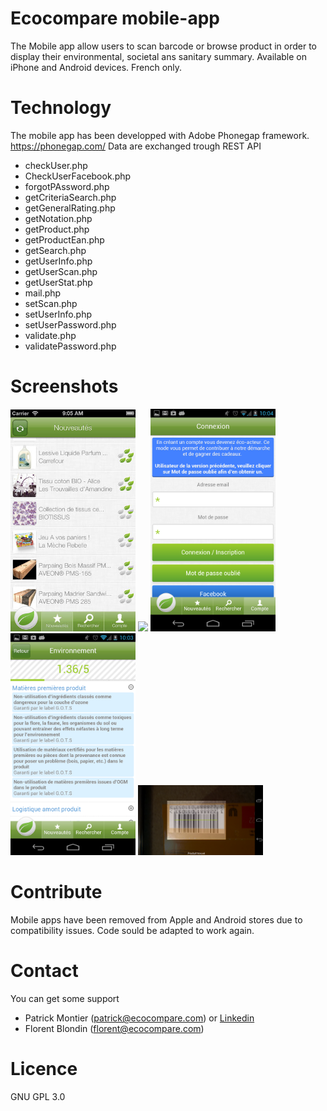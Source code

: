 # Ecocompare mobile-app
The Mobile app allow users to scan barcode or browse product in order to display their environmental, societal ans sanitary summary.
Available on iPhone and Android devices. French only.

# Technology
The mobile app has been developped with Adobe Phonegap framework. https://phonegap.com/
Data are exchanged trough REST API
* checkUser.php
* CheckUserFacebook.php
* forgotPAssword.php
* getCriteriaSearch.php
* getGeneralRating.php
* getNotation.php
* getProduct.php
* getProductEan.php
* getSearch.php
* getUserInfo.php
* getUserScan.php
* getUserStat.php
* mail.php
* setScan.php
* setUserInfo.php
* setUserPassword.php
* validate.php
* validatePassword.php

# Screenshots
<img src="/Screenshots/screen568x568.jpg" width="200"/> <img src="/Screenshots/détailproduit.jpg" width="200"/> <img src="/Screenshots/inscription.png" width="200"/> <img src="/Screenshots/detailnote.png" width="200"/>
<img src="/Screenshots/scan.png" width="200"/>

# Contribute
Mobile apps have been removed from Apple and Android stores due to compatibility issues. Code sould be adapted to work again.

# Contact
You can get some support
* Patrick Montier (patrick@ecocompare.com) or [Linkedin](https://www.linkedin.com/in/montierpatrick/)
* Florent Blondin (florent@ecocompare.com)

# Licence
GNU GPL 3.0
